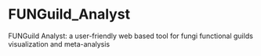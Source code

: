# FUNGuild_Analyst
FUNGuild Analyst: a user-friendly web based tool for fungi functional guilds visualization and meta-analysis 
